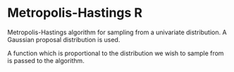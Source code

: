 # Metropolis-Hastings R
Metropolis-Hastings algorithm for sampling from a univariate distribution. A
Gaussian proposal distribution is used.

A function which is proportional to the distribution we wish to sample from
is passed to the algorithm.
